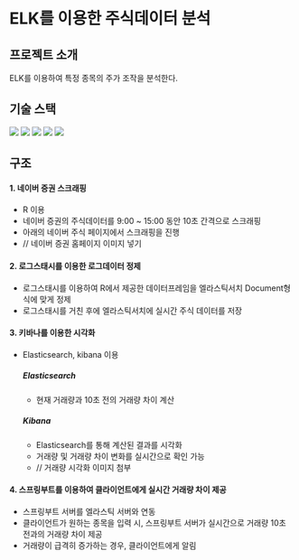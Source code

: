 # ELK를 이용한 주식데이터 분석

## 프로젝트 소개
ELK를 이용하여 특정 종목의 주가 조작을 분석한다. 
## 기술 스택
<img src="https://img.shields.io/badge/R-276DC3?style=flat&logo=r&logoColor=white"/> <img src="https://img.shields.io/badge/elasticsearch-005571?style=flat&logo=elasticsearch&logoColor=white"/> <img src="https://img.shields.io/badge/logstash-005571?style=flat&logo=logstash&logoColor=white"/> <img src="https://img.shields.io/badge/kibana-005571?style=flat&logo=kibana&logoColor=white"/> <img src="https://img.shields.io/badge/springBoot-6DB33F?style=flat&logo=springboot&logoColor=white"/>

## 구조
#### 1. 네이버 증권 스크래핑
* R 이용
* 네이버 증권의 주식데이터를 9:00 ~ 15:00 동안 10초 간격으로 스크래핑
* 아래의 네이버 주식 페이지에서 스크래핑을 진행
* // 네이버 증권 홈페이지 이미지 넣기

#### 2. 로그스태시를 이용한 로그데이터 정제
* 로그스태시를 이용하여 R에서 제공한 데이터프레임을 엘라스틱서치 Document형식에 맞게 정제
* 로그스태시를 거친 후에 엘라스틱서치에 실시간 주식 데이터를 저장
  
#### 3. 키바나를 이용한 시각화
* Elasticsearch, kibana 이용
  ##### Elasticsearch
  * 현재 거래량과 10초 전의 거래량 차이 계산
  
  ##### Kibana
  * Elasticsearch를 통해 계산된 결과를 시각화
  * 거래량 및 거래량 차이 변화를 실시간으로 확인 가능
  * // 거래량 시각화 이미지 첨부
  
#### 4. 스프링부트를 이용하여 클라이언트에게 실시간 거래량 차이 제공
* 스프링부트 서버를 엘라스틱 서버와 연동
* 클라이언트가 원하는 종목을 입력 시, 스프링부트 서버가 실시간으로 거래량 10초 전과의 거래량 차이 제공
* 거래량이 급격히 증가하는 경우, 클라이언트에게 알림

